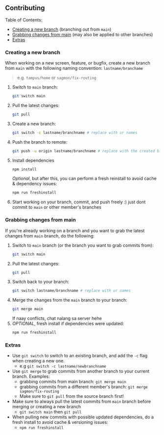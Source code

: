 ## Contributing

Table of Contents:

- [Creating a new branch](#creating-a-new-branch) (branching out from `main`)
- [Grabbing changes from main](#grabbing-changes-from-main) (may also be applied to other branches)
- [Extras](#extras)

### Creating a new branch

When working on a new screen, feature, or bugfix, create a new branch from `main` with the following naming convention: `lastname/branchame`

> e.g. `tampus/home` or `sagmon/fix-routing`

1. Switch to `main` branch:
   ```sh
   git switch main
   ```
2. Pull the latest changes:
   ```sh
   git pull
   ```
3. Create a new branch:
   ```sh
   git switch -c lastname/branchname # replace with ur names
   ```
4. Push the branch to remote:
   ```sh
   git push -u origin lastname/branchname # replace with the created branch name
   ```
5. Install dependencies
   ```sh
   npm install
   ```
   _Optional_, but after this, you can perform a fresh reinstall to avoid cache & dependency issues:
   ```sh
   npm run freshinstall
   ```
6. Start working on your branch, commit, and push freely :) just dont commit to `main` or other member's branches

### Grabbing changes from main

If you're already working on a branch and you want to grab the latest changes from `main` branch, do the following:

1. Switch to `main` branch (or the branch you want to grab commits from):
   ```sh
   git switch main
   ```
2. Pull the latest changes:
   ```sh
   git pull
   ```
3. Switch back to your branch:
   ```sh
   git switch lastname/branchname # replace with ur names
   ```
4. Merge the changes from the `main` branch to your branch:
   ```sh
   git merge main
   ```
   If naay conflicts, chat nalang sa server hehe
5. _OPTIONAL_, fresh install if dependencies were updated:
   ```sh
   npm run freshinstall
   ```

### Extras

- Use `git switch` to switch to an existing branch, and add the `-c` flag when creating a new one.
  - e.g `git switch -c lastname/newbranchname`
- Use `git merge` to grab commits from another branch to your current branch. Examples:
  - grabbing commits from main branch: `git merge main`
  - grabbing commits from a different member's branch: `git merge sagmon/fix-routing`
  - Make sure to `git pull` from the source branch first!
- Make sure to always pull the latest commits from `main` branch before merging or creating a new branch
  - `git switch main` then `git pull`
- When pulling new commits with possible updated dependencies, do a fresh install to avoid cache & versioning issues:
  - `npm run freshinstall`

